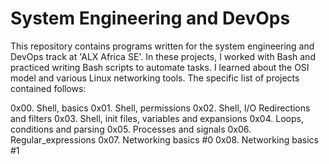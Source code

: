 # System Engineering and DevOps
This repository contains programs written for the system engineering and DevOps track at 'ALX Africa SE'. In these projects, I worked with Bash and practiced writing Bash scripts to automate tasks. I learned about the OSI model and various Linux networking tools. The specific list of projects contained follows:

0x00. Shell, basics
0x01. Shell, permissions
0x02. Shell, I/O Redirections and filters
0x03. Shell, init files, variables and expansions
0x04. Loops, conditions and parsing
0x05. Processes and signals
0x06. Regular_expressions
0x07. Networking basics #0
0x08. Networking basics #1
